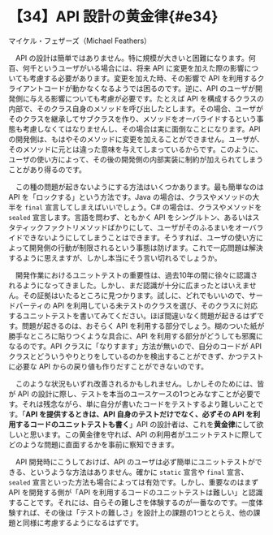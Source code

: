 # 【34】API 設計の黄金律{#e34}

<div class="author">マイケル・フェザーズ（Michael Feathers）</div>

　API の設計は簡単ではありません。特に規模が大きいと困難になります。何百、何千というユーザがいる場合には、将来 API に変更を加えた際の影響についても考慮する必要があります。変更を加えた時、その影響で API を利用するクライアントコードが動かなくなるようでは困るのです。逆に、API のユーザが開発側に与える影響についても考慮が必要です。たとえば API を構成するクラスの内部で、そのクラス自身のメソッドを呼び出したとします。その場合、ユーザがそのクラスを継承してサブクラスを作り、メソッドをオーバライドするという事態も考慮しなくてはなりませんし、その場合は実に面倒なことになります。API の開発側は、もはやそのメソッドに変更を加えることができません。ユーザが、そのメソッドに元とは違った意味を与えてしまっているからです。このように、ユーザの使い方によって、その後の開発側の内部実装に制約が加えられてしまうことがあり得るのです。

　この種の問題が起きないようにする方法はいくつかあります。最も簡単なのは API を「ロックする」という方法です。Java の場合は、クラスやメソッドの大半を `final` 宣言してしまえばいいでしょう。C# の場合は、クラスやメソッドを `sealed` 宣言します。言語を問わず、ともかく API をシングルトン、あるいはスタティックファクトリメソッドばかりにして、ユーザがそのふるまいをオーバライドできないようにしてしまうことはできます。そうすれば、ユーザの使い方によって開発側の行動が制限されるという事態は防げます。これで一応問題は解決するように思えますが、しかし本当にそう言い切れるでしょうか。

　開発作業におけるユニットテストの重要性は、過去10年の間に徐々に認識されるようになってきました。しかし、まだ認識が十分に広まったとはいえません。その証拠はいたるところに見つかります。試しに、どれでもいいので、サードパーティの API を利用している未テストのクラスを選び、そのクラスに対応するユニットテストを書いてみてください。ほぼ間違いなく問題が起きるはずです。問題が起きるのは、おそらく API を利用する部分でしょう。糊のついた紙が勝手なところに貼りつくような具合に、API を利用する部分がどうしても邪魔になるのです。API クラスに「なりすます」方法が無いので、自分のコードが API クラスとどういうやりとりをしているのかを検出することができず、かつテストに必要な API からの戻り値も作りだすことができないのです。

　このような状況もいずれ改善されるかもしれません。しかしそのためには、皆が API の設計に際し、テストを本当のユースケースの1つとみなすことが必要です。それは残念ながら、単に自分が書いたコードをテストするより難しいことです。「**API を提供するときは、API 自身のテストだけでなく、必ずその API を利用するコードのユニットテストも書く**」API の設計者は、これを**黄金律**にして欲しいと思います。この黄金律を守れば、API の利用者がユニットテストに際してどのような問題に直面するかを事前に察知できます。

　API 開発時にこうしておけば、API のユーザは必ず簡単にユニットテストができる、というような方法はありません。確かに `static` 宣言や `final` 宣言、`sealed` 宣言といった方法も場合によっては有効です。しかし、重要なのはまず API を開発する側が「API を利用するコードのユニットテストは難しい」と認識することです。それには、自らその難しさを体験するのが一番なのです。一度体験すれば、その後は「テストの難しさ」を設計上の課題の1つととらえ、他の課題と同様に考慮するようになるはずです。
